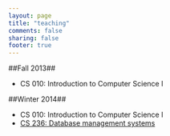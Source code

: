 ```yaml
---
layout: page
title: "teaching"
comments: false
sharing: false
footer: true
---
```


##Fall 2013##
* CS 010: Introduction to Computer Science I

##Winter 2014##
* CS 010: Introduction to Computer Science I
* [CS 236: Database management systems](cs236W14.html)